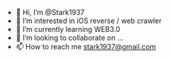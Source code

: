 - 👋 Hi, I’m @Stark1937
- 👀 I’m interested in iOS reverse / web crawler
- 🌱 I’m currently learning WEB3.0
- 💞️ I’m looking to collaborate on ...
- 📫 How to reach me stark1937@gmail.com

<!---
Stark1937/Stark1937 is a ✨ special ✨ repository because its `README.md` (this file) appears on your GitHub profile.
You can click the Preview link to take a look at your changes.
--->
